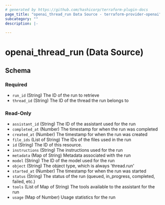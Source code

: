 ```yaml
---
# generated by https://github.com/hashicorp/terraform-plugin-docs
page_title: "openai_thread_run Data Source - terraform-provider-openai"
subcategory: ""
description: |-
  
---
```


# openai_thread_run (Data Source)





<!-- schema generated by tfplugindocs -->
## Schema

### Required

- `run_id` (String) The ID of the run to retrieve
- `thread_id` (String) The ID of the thread the run belongs to

### Read-Only

- `assistant_id` (String) The ID of the assistant used for the run
- `completed_at` (Number) The timestamp for when the run was completed
- `created_at` (Number) The timestamp for when the run was created
- `file_ids` (List of String) The IDs of the files used in the run
- `id` (String) The ID of this resource.
- `instructions` (String) The instructions used for the run
- `metadata` (Map of String) Metadata associated with the run
- `model` (String) The ID of the model used for the run
- `object` (String) The object type, which is always 'thread.run'
- `started_at` (Number) The timestamp for when the run was started
- `status` (String) The status of the run (queued, in_progress, completed, failed, etc.)
- `tools` (List of Map of String) The tools available to the assistant for the run
- `usage` (Map of Number) Usage statistics for the run
